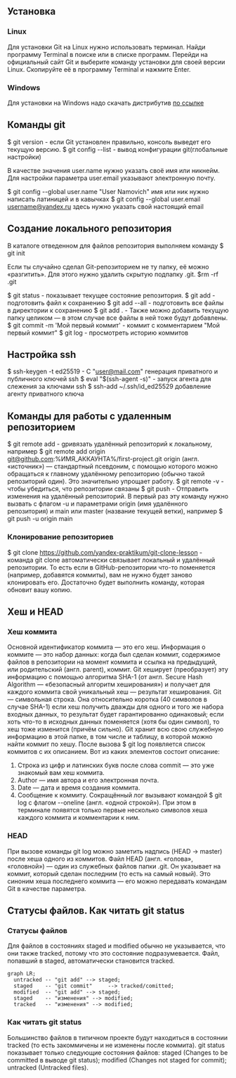 ## Установка
### Linux
Для установки Git на Linux нужно использовать терминал. Найди программу Terminal в поиске или в списке программ. Перейди на официальный сайт Git и выберите команду установки для своей версии Linux. Скопируйте её в программу Terminal и нажмите Enter. 

### Windows
Для установки на Windows надо скачать дистрибутив [по ссылке](https://git-scm.com/download/win)

## Команды git
$ git version - если Git установлен правильно, консоль выведет его текущую версию. 
$ git config --list - вывод конфигурации git(глобальные настройки)

В качестве значения user.name нужно указать своё имя или никнейм. 
Для настройки параметра user.email указывают электронную почту.

$ git config --global user.name "User Namovich" имя или ник нужно написать латиницей и в кавычках
$ git config --global user.email username@yandex.ru здесь нужно указать свой настоящий email 

## Создание локального репозитория
В каталоге отведенном для файлов репозитория выполняем команду $ git init

Если ты случайно сделал Git-репозиторием не ту папку, её можно «разгитить». 
Для этого нужно удалить скрытую подпапку .git. $rm -rf .git

$ git status - показывает текущее состояние репозитория. 
$ git add - подготовить файл к сохранению
$ git add --all - подготовить все файлы в директории к сохранению
$ git add . - Также можно добавить текущую папку целиком — в этом случае все файлы в ней тоже будут добавлены. 
$ git commit -m 'Мой первый коммит' - коммит с комментарием "Мой первый коммит"
$ git log - просмотреть историю коммитов

## Настройка ssh
$ ssh-keygen -t ed25519 - C "user@mail.com" генерация приватного и публичного ключей ssh
$ eval "$(ssh-agent -s)" - запуск агента для слежения за ключами ssh
$ ssh-add ~/.ssh/id_ed25529 добавление агенту приватного ключа

## Команды для работы с удаленным репозиторием
$ git remote add - gривязать удалённый репозиторий к локальному, например $ git remote add origin git@github.com:%ИМЯ_АККАУНТА%/first-project.git 
origin (англ. «источник») — стандартный псевдоним, с помощью которого можно обращаться к главному удалённому репозиторию (обычно такой репозиторий один). Это значительно упрощает работу.
$ git remote -v - чтобы убедиться, что репозитории связаны
$ git push - Отправить изменения на удалённый репозиторий. В первый раз эту команду нужно вызвать с флагом -u и параметрами origin (имя удалённого репозитория) и main или master (название текущей ветки), например $ git push -u origin main

### Клонирование репозиториев
$ git clone https://github.com/yandex-praktikum/git-clone-lesson - команда git clone автоматически связывает локальный и удалённый репозитории. То есть если в GitHub-репозитории что-то поменяется (например, добавятся коммиты), вам не нужно будет заново клонировать его. Достаточно будет выполнить команду, которая обновит вашу копию.

## Хеш и HEAD
### Хеш коммита
Основной идентификатор коммита — это его хеш.
Информация о коммите — это набор данных: когда был сделан коммит, содержимое файлов в репозитории на момент коммита и ссылка на предыдущий, или родительский (англ. parent), коммит. Git хеширует (преобразует) эту информацию с помощью алгоритма SHA-1 (от англ. Secure Hash Algorithm — «безопасный алгоритм хеширования») и получает для каждого коммита свой уникальный хеш — результат хеширования.
Git — символьная строка. Она относительно коротка (40 символов в случае SHA-1) 
если хеш получить дважды для одного и того же набора входных данных, то результат будет гарантированно одинаковый;
если хоть что-то в исходных данных поменяется (хотя бы один символ), то хеш тоже изменится (причём сильно).
Git хранит всю свою служебную информацию в этой папке, в том числе и таблицу, в которой можно найти коммит по хешу.
После вызова $ git log появляется список коммитов с их описанием.
Вот из каких элементов состоит описание:
1. Строка из цифр и латинских букв после слова commit — это уже знакомый вам хеш коммита.
2. Author — имя автора и его электронная почта.
3. Date — дата и время создания коммита.
4. Сообщение к коммиту.
Сокращённый лог вызывают командой $ git log с флагом --oneline (англ. «одной строкой»). При этом в терминале появятся только первые несколько символов хеша каждого коммита и комментарии к ним.

### HEAD
При вызове команды git log можно заметить надпись (HEAD -> master) после хеша одного из коммитов.
Файл HEAD (англ. «голова», «головной») — один из служебных файлов папки .git. Он указывает на коммит, который сделан последним (то есть на самый новый).
Это синоним хеша последнего коммита — его можно передавать командам Git в качестве параметра.
## Статусы файлов. Как читать git status
### Статусы файлов
Для файлов в состояниях staged и modified обычно не указывается, что они также tracked, потому что это состояние подразумевается.
Файл, попавший в staged, автоматически становится tracked.

```mermaid
graph LR;
  untracked -- "git add" --> staged;
  staged    -- "git commit"     --> tracked/comitted;
  modified  -- "git add" --> staged;
  staged    -- "изменения" --> modified;
  tracked   -- "изменения" --> modified;
```

### Как читать git status
Большинство файлов в типичном проекте будут находиться в состоянии tracked (то есть закоммичены и не изменены после коммита).
git status показывает только следующие состояния файлов:
staged (Changes to be committed в выводе git status);
modified (Changes not staged for commit);
untracked (Untracked files).
